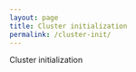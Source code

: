 ```yaml
---
layout: page
title: Cluster initialization
permalink: /cluster-init/
---
```


Cluster initialization